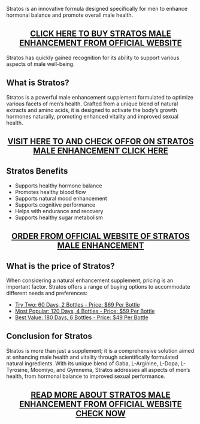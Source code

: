<p>Stratos is an innovative formula designed specifically for men to enhance hormonal balance and promote overall male health.</p>
<h2 style="text-align: center;"><a href="https://sale365day.com/get-stratos-me">CLICK HERE TO BUY STRATOS MALE ENHANCEMENT FROM OFFICIAL WEBSITE</a></h2>
<p>Stratos has quickly gained recognition for its ability to support various aspects of male well-being.</p>
<h2 style="text-align: left;">What is Stratos?</h2>
<p style="text-align: left;">Stratos is a powerful male enhancement supplement formulated to optimize various facets of men&rsquo;s health. Crafted from a unique blend of natural extracts and amino acids, it is designed to activate the body&rsquo;s growth hormones naturally, promoting enhanced vitality and improved sexual health.</p>
<h2 style="text-align: center;"><a href="https://sale365day.com/get-stratos-me">VISIT HERE TO AND CHECK OFFOR ON STRATOS MALE ENHANCEMENT CLICK HERE</a></h2>
<h2 style="text-align: left;">Stratos Benefits</h2>
<ul style="text-align: left;">
<li>Supports healthy hormone balance</li>
<li>Promotes healthy blood flow</li>
<li>Supports natural mood enhancement</li>
<li>Supports cognitive performance</li>
<li>Helps with endurance and recovery</li>
<li>Supports healthy sugar metabolism</li>
</ul>
<h2 style="text-align: center;"><a href="https://sale365day.com/get-stratos-me">ORDER FROM OFFICIAL WEBSITE OF STRATOS MALE ENHANCEMENT</a></h2>
<h2 style="text-align: left;">What is the price of Stratos?</h2>
<p style="text-align: left;">When considering a natural enhancement supplement, pricing is an important factor. Stratos offers a range of buying options to accommodate different needs and preferences:</p>
<ul style="text-align: left;">
<li><a href="https://sale365day.com/get-stratos-me">Try Two: 60 Days, 2 Bottles - Price: $69 Per Bottle</a></li>
<li><a href="https://sale365day.com/get-stratos-me">Most Popular: 120 Days, 4 Bottles - Price: $59 Per Bottle</a></li>
<li><a href="https://sale365day.com/get-stratos-me">Best Value: 180 Days, 6 Bottles - Price: $49 Per Bottle</a></li>
</ul>
<h2 style="text-align: left;">Conclusion for Stratos</h2>
<p style="text-align: left;">Stratos is more than just a supplement; it is a comprehensive solution aimed at enhancing male health and vitality through scientifically formulated natural ingredients. With its unique blend of Gaba, L-Arginine, L-Dopa, L-Tyrosine, Moomiyo, and Gymnema, Stratos addresses all aspects of men&rsquo;s health, from hormonal balance to improved sexual performance.</p>
<h2 style="text-align: center;"><a href="https://sale365day.com/get-stratos-me">READ MORE ABOUT STRATOS MALE ENHANCEMENT FROM OFFICIAL WEBSITE CHECK NOW</a></h2>
